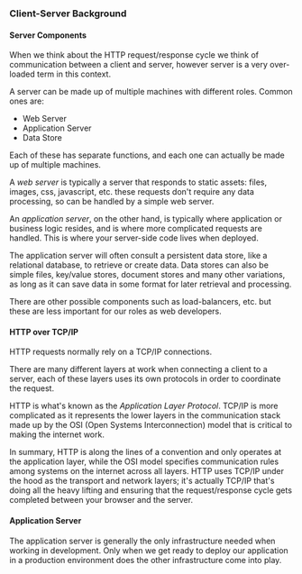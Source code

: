 ### Client-Server Background

#### Server Components

When we think about the HTTP request/response cycle we think of communication between a client and server, however server is a very over-loaded term in this context.

A server can be made up of multiple machines with different roles. Common ones are:
* Web Server
* Application Server
* Data Store

Each of these has separate functions, and each one can actually be made up of multiple machines.

A *web server* is typically a server that responds to static assets: files, images, css, javascript, etc. these requests don't require any data processing, so can be handled by a simple web server.

An *application server*, on the other hand, is typically where application or business logic resides, and is where more complicated requests are handled. This is where your server-side code lives when deployed.

The application server will often consult a persistent data store, like a relational database, to retrieve or create data. Data stores can also be simple files, key/value stores, document stores and many other variations, as long as it can save data in some format for later retrieval and processing.

There are other possible components such as load-balancers, etc. but these are less important for our roles as web developers.

#### HTTP over TCP/IP

HTTP requests normally rely on a TCP/IP connections.

There are many different layers at work when connecting a client to a server, each of these layers uses its own protocols in order to coordinate the request.

HTTP is what's known as the *Application Layer Protocol*. TCP/IP is more complicated as it represents the lower layers in the communication stack made up by the OSI (Open Systems Interconnection) model that is critical to making the internet work.

In summary, HTTP is along the lines of a convention and only operates at the application layer, while the OSI model specifies communication rules among systems on the internet across all layers. HTTP uses TCP/IP under the hood as the transport and network layers; it's actually TCP/IP that's doing all the heavy lifting and ensuring that the request/response cycle gets completed between your browser and the server.

#### Application Server

The application server is generally the only infrastructure needed when working in development. Only when we get ready to deploy our application in a production environment does the other infrastructure come into play.


